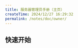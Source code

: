 ```yaml
---
title: 服务器管理员手册（主页）
createTime: 2024/12/27 16:29:32
permalink: /notes/doc/owner/
---
```


## 快速开始

<LinkCard icon="emojione-v1:airplane-departure" title="快速开始" href="/notes/doc/owner/install/" />

<LinkCard icon="emojione-v1:document" title="配置参考" href="/notes/doc/owner/config-ref/overview/" />

